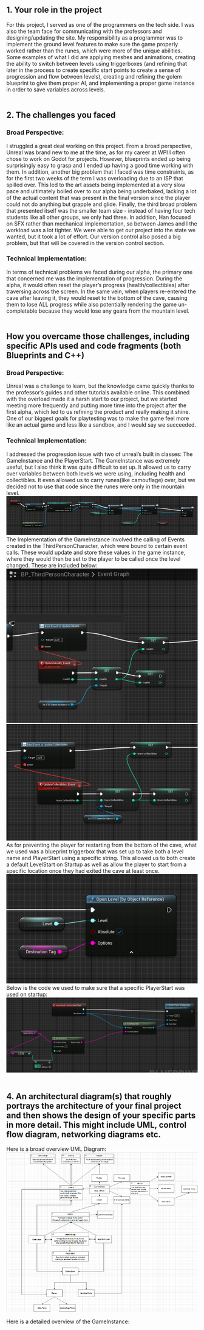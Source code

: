 ## 1. Your role in the project
For this project, I served as one of the programmers on the tech side. I was also the team face for communicating with the professors and designing/updating the site. My responsibility as a programmer was to implement the ground level features to make sure the game properly worked rather than the runes, which were more of the unique abilities. Some examples of what I did are applying meshes and animations, creating the ability to switch between levels using triggerboxes (and refining that later in the process to create specific start points to create a sense of progression and flow between levels), creating and refining the golem blueprint to give them proper AI, and implementing a proper game instance in order to save variables across levels. <br> <br>
## 2. The challenges you faced <br>
### Broad Perspective: 
I struggled a great deal working on this project. From a broad perspective, Unreal was brand new to me at the time, as for my career at WPI I often chose to work on Godot for projects. However, blueprints ended up being surprisingly easy to grasp and I ended up having a good time working with them. In addition, another big problem that I faced was time constraints, as for the first two weeks of the term I was overloading due to an ISP that spilled over. This led to the art assets being implemented at a very slow pace and ultimately boiled over to our alpha being underbaked, lacking a lot of the actual content that was present in the final version since the player could not do anything but grapple and glide. Finally, the third broad problem that presented itself was the smaller team size - instead of having four tech students like all other groups, we only had three. In addition, Han focused on SFX rather than mechanical implementation, so between James and I the workload was a lot tighter. We were able to get our project into the state we wanted, but it took a lot of effort. Our version control also posed a big problem, but that will be covered in the version control section. <br>
### Technical Implementation: 
In terms of technical problems we faced during our alpha, the primary one that concerned me was the implementation of progression. During the alpha, it would often reset the player’s progress (health/collectibles) after traversing across the screen. In the same vein, when players re-entered the cave after leaving it, they would reset to the bottom of the cave, causing them to lose ALL progress while also potentially rendering the game un-completable because they would lose any gears from the mountain level. <br> <br>
## How you overcame those challenges, including specific APIs used and code fragments (both Blueprints and C++) <br>
### Broad Perspective: 
Unreal was a challenge to learn, but the knowledge came quickly thanks to the professor’s guides and other tutorials available online. This combined with the overload made it a harsh start to our project, but we started meeting more frequently and putting more time into the project after the first alpha, which led to us refining the product and really making it shine. One of our biggest goals for playtesting was to make the game feel more like an actual game and less like a sandbox, and I would say we succeeded. 
### Technical Implementation:  
I addressed the progression issue with two of unreal’s built in classes: The GameInstance and the PlayerStart. The GameInstance was extremely useful, but I also think it was quite difficult to set up. It allowed us to carry over variables between both levels we were using, including health and collectibles. It even allowed us to carry runes(like camouflage) over, but we decided not to use that code since the runes were only in the mountain level. 
![GameInstance](/images/GameInstanceEvents) <br>
The Implementation of the GameInstance involved the calling of Events created in the ThirdPersonCharacter, which were bound to certain event calls. These would update and store these values in the game instance, where they would then be set to the player to be called once the level changed. These are included below: <br>
![Health](/images/ThirdPersonCharacterHealth) <br>
![Collectibles](/images/Collectibles) <br>
As for preventing the player for restarting from the bottom of the cave, what we used was a blueprint triggerbox that was set up to take both a level name and PlayerStart using a specific string. This allowed us to both create a default LevelStart on Startup as well as allow the player to start from a specific location once they had exited the cave at least once.  <br>
![LevelChange](/images/LevelChange) <br>
Below is the code we used to make sure that a specific PlayerStart was used on startup: <br>
![](/images/ThirdPersonGameMode) <br> <br>

## 4. An architectural diagram(s) that roughly portrays the architecture of your final project and then shows the design of your specific parts in more detail. This might include UML, control flow diagram, networking diagrams etc. <br>

Here is a broad overview UML Diagram: 
![UML](/images/ScalingTheSummitUML)

Here is a detailed overview of the GameInstance: 

